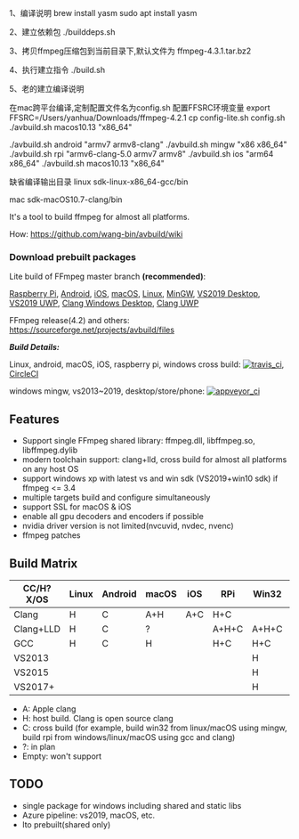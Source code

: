 1、编译说明
brew install yasm
sudo apt install yasm

2、建立依赖包
./builddeps.sh

3、拷贝ffmpeg压缩包到当前目录下,默认文件为
ffmpeg-4.3.1.tar.bz2

4、执行建立指令
./build.sh

5、老的建立编译说明

在mac跨平台编译,定制配置文件名为config.sh
配置FFSRC环境变量
export FFSRC=/Users/yanhua/Downloads/ffmpeg-4.2.1
cp config-lite.sh config.sh
./avbuild.sh macos10.13 "x86_64"

./avbuild.sh android "armv7 armv8-clang"
./avbuild.sh mingw "x86 x86_64"
./avbuild.sh rpi "armv6-clang-5.0 armv7 armv8"
./avbuild.sh ios "arm64 x86_64"
./avbuild.sh macos10.13 "x86_64"

缺省编译输出目录
linux
sdk-linux-x86_64-gcc/bin

mac
sdk-macOS10.7-clang/bin


It's a tool to build ffmpeg for almost all platforms.

How: https://github.com/wang-bin/avbuild/wiki

### Download prebuilt packages



Lite build of FFmpeg master branch **(recommended)**:

[Raspberry Pi](https://sourceforge.net/projects/avbuild/files/raspberry-pi/ffmpeg-master-raspberry-pi-clang-lite.tar.xz/download), [Android](https://sourceforge.net/projects/avbuild/files/android/ffmpeg-master-android-clang-lite.tar.xz/download), [iOS](https://sourceforge.net/projects/avbuild/files/iOS/ffmpeg-master-iOS-lite.tar.xz/download), [macOS](https://sourceforge.net/projects/avbuild/files/macOS/ffmpeg-master-macOS-lite.tar.xz/download), [Linux](https://sourceforge.net/projects/avbuild/files/linux/ffmpeg-master-linux-gcc-lite.tar.xz/download),
[MinGW](https://sourceforge.net/projects/avbuild/files/windows-desktop/ffmpeg-master-desktop-MINGW-lite.7z/download), [VS2019 Desktop](https://sourceforge.net/projects/avbuild/files/windows-desktop/ffmpeg-master-desktop-VS2019-lite.7z/download), [VS2019 UWP](https://sourceforge.net/projects/avbuild/files/windows-store/ffmpeg-master-store-VS2019-lite.7z/download), [Clang Windows Desktop](https://sourceforge.net/projects/avbuild/files/windows-desktop/ffmpeg-master-windows-desktop-clang-lite.tar.xz/download), [Clang UWP](https://sourceforge.net/projects/avbuild/files/windows-store/ffmpeg-master-windows-store-clang-lite.tar.xz/download)

FFmpeg release(4.2) and others: https://sourceforge.net/projects/avbuild/files

***Build Details:***

Linux, android, macOS, iOS, raspberry pi, windows cross build: [![travis_ci](https://travis-ci.org/wang-bin/avbuild.svg?branch=master)](https://travis-ci.org/wang-bin/avbuild), [CircleCI](https://circleci.com/gh/wang-bin/avbuild)

windows mingw, vs2013~2019, desktop/store/phone: [![appveyor_ci](https://ci.appveyor.com/api/projects/status/github/wang-bin/avbuild?branch=master&svg=true)](https://ci.appveyor.com/project/wang-bin/avbuild)

## Features

- Support single FFmpeg shared library: ffmpeg.dll, libffmpeg.so, libffmpeg.dylib
- modern toolchain support: clang+lld, cross build for almost all platforms on any host OS
- support windows xp with latest vs and win sdk (VS2019+win10 sdk) if ffmpeg <= 3.4
- multiple targets build and configure simultaneously
- support SSL for macOS & iOS
- enable all gpu decoders and encoders if possible
- nvidia driver version is not limited(nvcuvid, nvdec, nvenc)
- ffmpeg patches

## Build Matrix

| CC/H?X/OS |  Linux  |  Android  |  macOS  |   iOS   |    RPi    |  Win32  |  WinStore  | WinPhone |
|-----------|---------|-----------|---------|---------|-----------|---------|------------|----------|
|   Clang   |    H    |     C     |   A+H   |   A+C   |    H+C    |         |            |          |
| Clang+LLD |    H    |     C     |    ?    |         |   A+H+C   |  A+H+C  |   A+H+C    |    A+C   |
|    GCC    |    H    |     C     |    H    |         |    H+C    |   H+C   |            |          |
|  VS2013   |         |           |         |         |           |    H    |      H     |     C    |
|  VS2015   |         |           |         |         |           |    H    |      H     |     C    |
|  VS2017+  |         |           |         |         |           |    H    |      H     |          |


- A: Apple clang
- H: host build. Clang is open source clang
- C: cross build (for example, build win32 from linux/macOS using mingw, build rpi from windows/linux/macOS using gcc and clang)
- ?: in plan
- Empty: won't support

## TODO
- single package for windows including shared and static libs
- Azure pipeline: vs2019, macOS, etc.
- lto prebuilt(shared only)
